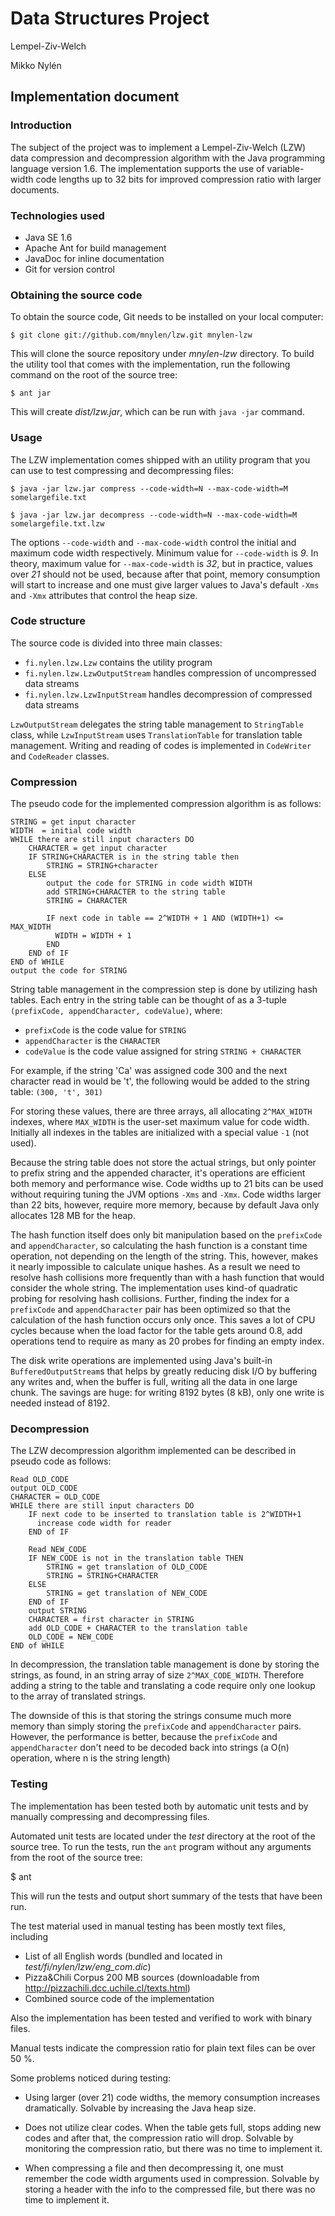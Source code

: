 # Data Structures Project

Lempel-Ziv-Welch

Mikko Nylén

## Implementation document

### Introduction

The subject of the project was to implement a Lempel-Ziv-Welch (LZW) data compression
and decompression algorithm with the Java programming language version 1.6.
The implementation supports the use of variable-width code lengths up to 32
bits for improved compression ratio with larger documents.

### Technologies used

* Java SE 1.6
* Apache Ant for build management
* JavaDoc for inline documentation
* Git for version control

### Obtaining the source code

To obtain the source code, Git needs to be installed on your local computer:

    $ git clone git://github.com/mnylen/lzw.git mnylen-lzw
    
This will clone the source repository under _mnylen-lzw_ directory. To build
the utility tool that comes with the implementation, run the following command
on the root of the source tree:

    $ ant jar
    
This will create _dist/lzw.jar_, which can be run with `java -jar` command.

### Usage

The LZW implementation comes shipped with an utility program that you can
use to test compressing and decompressing files:

    $ java -jar lzw.jar compress --code-width=N --max-code-width=M somelargefile.txt

    $ java -jar lzw.jar decompress --code-width=N --max-code-width=M somelargefile.txt.lzw

The options `--code-width` and `--max-code-width` control the initial and
maximum code width respectively. Minimum value for `--code-width` is *9*. In
theory, maximum value for `--max-code-width` is *32*, but in practice, values
over *21* should not be used, because after that point, memory consumption
will start to increase and one must give larger values to Java's default
`-Xms` and `-Xmx` attributes that control the heap size.

### Code structure

The source code is divided into three main classes:

* `fi.nylen.lzw.Lzw` contains the utility program
* `fi.nylen.lzw.LzwOutputStream` handles compression of uncompressed data streams
* `fi.nylen.lzw.LzwInputStream` handles decompression of compressed data streams

`LzwOutputStream` delegates the string table management to `StringTable` class,
while `LzwInputStream` uses `TranslationTable` for translation table management.
Writing and reading of codes is implemented in `CodeWriter` and `CodeReader`
classes.

### Compression

The pseudo code for the implemented compression algorithm is as follows:

    STRING = get input character
    WIDTH  = initial code width
    WHILE there are still input characters DO
        CHARACTER = get input character
        IF STRING+CHARACTER is in the string table then
            STRING = STRING+character
        ELSE
            output the code for STRING in code width WIDTH
            add STRING+CHARACTER to the string table
            STRING = CHARACTER
            
            IF next code in table == 2^WIDTH + 1 AND (WIDTH+1) <= MAX_WIDTH
              WIDTH = WIDTH + 1
            END
        END of IF
    END of WHILE
    output the code for STRING

String table management in the compression step is done by utilizing hash
tables. Each entry in the string table can be thought of as a 3-tuple
`(prefixCode, appendCharacter, codeValue)`, where:

* `prefixCode` is the code value for `STRING`
* `appendCharacter` is the `CHARACTER`
* `codeValue` is the code value assigned for string `STRING + CHARACTER`

For example, if the string 'Ca' was assigned code 300 and the next character
read in would be 't', the following would be added to the string table:
`(300, 't', 301)`

For storing these values, there are three arrays, all allocating `2^MAX_WIDTH`
indexes, where `MAX_WIDTH` is the user-set maximum value for code
width. Initially all indexes in the tables are initialized with a special value
`-1` (not used).

Because the string table does not store the actual strings, but only pointer
to prefix string and the appended character, it's operations are efficient both
memory and performance wise. Code widths up to 21 bits can be used without
requiring tuning the JVM options `-Xms` and `-Xmx`. Code widths larger than 22
bits, however, require more memory, because by default Java only allocates
128 MB for the heap.

The hash function itself does only bit manipulation based on the `prefixCode`
and `appendCharacter`, so calculating the hash function is a constant time
operation, not depending on the length of the string. This, however, makes it
nearly impossible to calculate unique hashes. As a result we need to resolve
hash collisions more frequently than with a hash function that would consider
the whole string. The implementation uses kind-of quadratic probing for
resolving hash collisions. Further, finding the index for a
`prefixCode` and `appendCharacter` pair has been optimized so that the
calculation of the hash function occurs only once. This saves a lot of CPU
cycles because when the load factor for the table gets around 0.8,
add operations tend to require as many as 20 probes for finding an empty
index.

The disk write operations are implemented using Java's built-in
`BufferedOutputStream`s that helps by greatly reducing disk I/O by 
buffering any writes and, when the buffer is full, writing all the data
in one large chunk. The savings are huge: for writing 8192 bytes (8 kB), only
one write is needed instead of 8192.

### Decompression

The LZW decompression algorithm implemented can be described in pseudo code as
follows:

    Read OLD_CODE
    output OLD_CODE
    CHARACTER = OLD_CODE
    WHILE there are still input characters DO
        IF next code to be inserted to translation table is 2^WIDTH+1
          increase code width for reader
        END of IF
        
        Read NEW_CODE
        IF NEW_CODE is not in the translation table THEN
            STRING = get translation of OLD_CODE
            STRING = STRING+CHARACTER
        ELSE
            STRING = get translation of NEW_CODE
        END of IF
        output STRING
        CHARACTER = first character in STRING
        add OLD_CODE + CHARACTER to the translation table
        OLD_CODE = NEW_CODE
    END of WHILE
    
In decompression, the translation table management is done by storing the
strings, as found, in an string array of size `2^MAX_CODE_WIDTH`. Therefore
adding a string to the table and translating a code require only one lookup
to the array of translated strings.

The downside of this is that storing the strings consume much more memory
than simply storing the `prefixCode` and `appendCharacter` pairs. However,
the performance is better, because the `prefixCode` and `appendCharacter`
don't need to be decoded back into strings (a O(n) operation, where n is
the string length)

### Testing

The implementation has been tested both by automatic unit tests and by
manually compressing and decompressing files.

Automated unit tests are located under the _test_ directory at the root of
the source tree. To run the tests, run the `ant` program without any arguments
from the root of the source tree:

  $ ant

This will run the tests and output short summary of the tests that have been
run.

The test material used in manual testing has been mostly text files, including

* List of all English words (bundled and located in _test/fi/nylen/lzw/eng_com.dic_)
* Pizza&Chili Corpus 200 MB sources (downloadable from http://pizzachili.dcc.uchile.cl/texts.html)
* Combined source code of the implementation
  
Also the implementation has been tested and verified to work with binary
files.

Manual tests indicate the compression ratio for plain text files can be over
50 %.

Some problems noticed during testing:

* Using larger (over 21) code widths, the memory consumption increases dramatically.
  Solvable by increasing the Java heap size.

* Does not utilize clear codes. When the table gets full, stops adding new codes and
  after that, the compression ratio will drop.
  Solvable by monitoring the compression ratio, but there was no time to
  implement it.

* When compressing a file and then decompressing it, one must remember the code
  width arguments used in compression. Solvable by storing a header with the info
  to the compressed file, but there was no time to implement it.